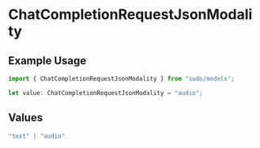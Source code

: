 # ChatCompletionRequestJsonModality

## Example Usage

```typescript
import { ChatCompletionRequestJsonModality } from "sudo/models";

let value: ChatCompletionRequestJsonModality = "audio";
```

## Values

```typescript
"text" | "audio"
```